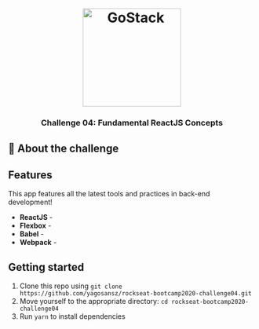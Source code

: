 <h1 align="center">
    <img alt="GoStack" src="https://rocketseat-cdn.s3-sa-east-1.amazonaws.com/bootcamp-header.png" width="200px" />
</h1>

<h3 align="center">
  Challenge 04: Fundamental ReactJS Concepts
</h3>

## :rocket: About the challenge


## Features

This app features all the latest tools and practices in back-end development!

- **ReactJS** - 
- **Flexbox** - 
- **Babel** - 
- **Webpack** -

## Getting started

1. Clone this repo using `git clone https://github.com/yagosansz/rockseat-bootcamp2020-challenge04.git`
2. Move yourself to the appropriate directory: `cd rockseat-bootcamp2020-challenge04`<br />
3. Run `yarn` to install dependencies<br />